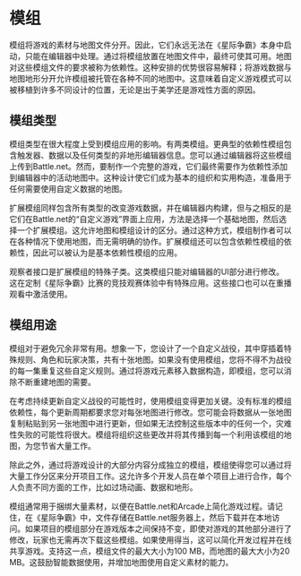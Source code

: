# 模组

模组将游戏的素材与地图文件分开。因此，它们永远无法在《星际争霸》本身中启动，只能在编辑器中处理。通过将模组放置在地图文件中，最终可使其可用。地图对这些模组文件的要求被称为依赖性。这种安排的优势很容易解释；将游戏数据与地图地形分开允许模组被托管在各种不同的地图中。这意味着自定义游戏模式可以被移植到许多不同设计的位置，无论是出于美学还是游戏性方面的原因。

## 模组类型

模组类型在很大程度上受到模组应用的影响。有两类模组。更典型的依赖性模组包含触发器、数据以及任何类型的非地形编辑器信息。您可以通过编辑器将这些模组上传到Battle.net。然而，要制作一个完整的游戏，它们最终需要作为依赖性添加到编辑器中的活动地图中。这种设计使它们成为基本的组织和实用构造，准备用于任何需要使用自定义数据的地图。

扩展模组同样包含所有类型的改变游戏数据，并在编辑器内构建，但与之相反的是它们在Battle.net的“自定义游戏”界面上应用，方法是选择一个基础地图，然后选择一个扩展模组。这允许地图和模组设计的区分。通过这种方式，模组制作者可以在各种情况下使用地图，而无需明确的协作。扩展模组还可以包含依赖性模组的依赖性，因此可以被认为是基本依赖性模组的应用。

观察者接口是扩展模组的特殊子类。这类模组只能对编辑器的UI部分进行修改。这在定制《星际争霸》比赛的竞技观赛体验中有特殊应用。这些接口也可以在重播观看中激活使用。

## 模组用途

模组对于避免冗余非常有用。想象一下，您设计了一个自定义战役，其中穿插着特殊规则、角色和玩家决策，共有十张地图。如果没有使用模组，您将不得不为战役的每一集重复这些自定义规则。通过将游戏元素移入数据构造，即模组，您可以消除不断重建地图的需要。

在考虑持续更新自定义战役的可能性时，使用模组变得更加关键。没有标准的模组依赖性，每个更新周期都要求您对每张地图进行修改。您可能会将数据从一张地图复制粘贴到另一张地图中进行更新，但如果无法控制这些版本中的任何一个，灾难性失败的可能性将很大。模组将组织这些更改并将其传播到每一个利用该模组的地图，为您节省大量工作。

除此之外，通过将游戏设计的大部分内容分成独立的模组，模组使得您可以通过将大量工作分区来分开项目工作。这允许多个开发人员在单个项目上进行合作，每个人负责不同方面的工作，比如过场动画、数据和地形。

模组通常用于捆绑大量素材，以便在Battle.net和Arcade上简化游戏过程。请记住，在《星际争霸》中，文件存储在Battle.net服务器上，然后下载并在本地访问。如果项目的模组部分在游戏版本之间保持不变，即使对游戏的其他部分进行了修改，玩家也无需再次下载这些模组。如果使用得当，这可以简化开发过程并在线共享游戏。支持这一点，模组文件的最大大小为100 MB，而地图的最大大小为20 MB。这鼓励智能数据使用，并增加地图使用自定义素材的能力。